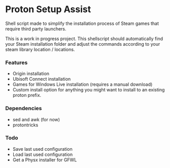 # Proton Setup Assist
 Shell script made to simplify the installation process of Steam games that require third party launchers.
 
 This is a work in progress project.
 This shellscript should automatically find your Steam installation folder and adjust the commands according to your steam library location / locations.
 
### Features
- Origin installation
- Ubisoft Connect installation
- Games for Windows Live installation (requires a manual download)
- Custom install option for anything you might want to install to an existing proton prefix.

### Dependencies

- sed and awk (for now)
- protontricks

### Todo

- Save last used configuration
- Load last used configuration
- Get a Physx installer for GFWL

